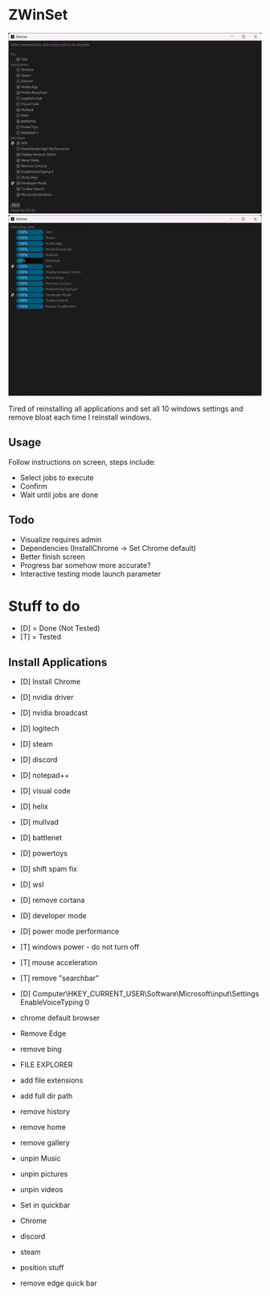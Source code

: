 # ZWinSet
![alt text](showcase/job_select.png)
![alt text](showcase/executing_jobs.png)

Tired of reinstalling all applications and set all 10 windows settings and remove bloat each time I reinstall windows.

## Usage
Follow instructions on screen, steps include:
* Select jobs to execute
* Confirm
* Wait until jobs are done

## Todo
* Visualize requires admin
* Dependencies (InstallChrome -> Set Chrome default)
* Better finish screen
* Progress bar somehow more accurate?
* Interactive testing mode launch parameter

# Stuff to do
* [D] = Done (Not Tested)
* [T] = Tested

## Install Applications
* [D] Install Chrome
* [D] nvidia driver
* [D] nvidia broadcast
* [D] logitech
* [D] steam
* [D] discord
* [D] notepad++
* [D] visual code
* [D] helix
* [D] mullvad
* [D] battlenet
* [D] powertoys

* [D] shift spam fix
* [D] wsl
* [D] remove cortana
* [D] developer mode
* [D] power mode performance
* [T] windows power - do not turn off
* [T] mouse acceleration
* [T] remove "searchbar"
* [D] Computer\HKEY_CURRENT_USER\Software\Microsoft\input\Settings EnableVoiceTyping 0

* chrome default browser
* Remove Edge
* remove bing

* FILE EXPLORER
* add file extensions
* add full dir path
* remove history
* remove home
* remove gallery
* unpin Music
* unpin pictures
* unpin videos

* Set in quickbar
* Chrome
* discord
* steam
* position stuff
* remove edge quick bar